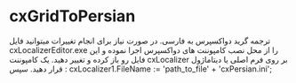 # cxGridToPersian
ترجمه گرید دواکسپرس به فارسی.
در صورت نیاز برای انجام تغییرات میتوانید فایل cxLocalizerEditor.exe را از محل نصب کامپوننت های دواکسپرس اجرا نموده و این فایل رو باز کرده و تغییر دهید.
یک کامپوننت cxLocalizer بر روی فرم اصلی یا دیتاماژول قرار دهید. سپس :
cxLocalizer1.FileName := 'path_to_file\' + 'cxPersian.ini';
